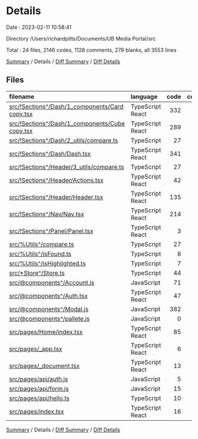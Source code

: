 # Details

Date : 2023-02-11 10:58:41

Directory /Users/richardpitts/Documents/UB Media Portal/src

Total : 24 files,  2146 codes, 1128 comments, 279 blanks, all 3553 lines

[Summary](results.md) / Details / [Diff Summary](diff.md) / [Diff Details](diff-details.md)

## Files
| filename | language | code | comment | blank | total |
| :--- | :--- | ---: | ---: | ---: | ---: |
| [src/!Sections^/Dash/1_components/Card copy.tsx](/src/!Sections%5E/Dash/1_components/Card%20copy.tsx) | TypeScript React | 332 | 127 | 50 | 509 |
| [src/!Sections^/Dash/1_components/Cube copy.tsx](/src/!Sections%5E/Dash/1_components/Cube%20copy.tsx) | TypeScript React | 289 | 114 | 38 | 441 |
| [src/!Sections^/Dash/2_utils/compare.ts](/src/!Sections%5E/Dash/2_utils/compare.ts) | TypeScript | 27 | 0 | 2 | 29 |
| [src/!Sections^/Dash/Dash.tsx](/src/!Sections%5E/Dash/Dash.tsx) | TypeScript React | 341 | 191 | 28 | 560 |
| [src/!Sections^/Header/3_utils/compare.ts](/src/!Sections%5E/Header/3_utils/compare.ts) | TypeScript | 27 | 0 | 2 | 29 |
| [src/!Sections^/Header/Actions.tsx](/src/!Sections%5E/Header/Actions.tsx) | TypeScript React | 42 | 1 | 8 | 51 |
| [src/!Sections^/Header/Header.tsx](/src/!Sections%5E/Header/Header.tsx) | TypeScript React | 135 | 1 | 19 | 155 |
| [src/!Sections^/Nav/Nav.tsx](/src/!Sections%5E/Nav/Nav.tsx) | TypeScript React | 214 | 0 | 8 | 222 |
| [src/!Sections^/Panel/Panel.tsx](/src/!Sections%5E/Panel/Panel.tsx) | TypeScript React | 3 | 572 | 0 | 575 |
| [src/%Utils^/compare.ts](/src/%25Utils%5E/compare.ts) | TypeScript | 27 | 0 | 2 | 29 |
| [src/%Utils^/isFound.ts](/src/%25Utils%5E/isFound.ts) | TypeScript | 8 | 0 | 1 | 9 |
| [src/%Utils^/isHighlighted.ts](/src/%25Utils%5E/isHighlighted.ts) | TypeScript | 7 | 0 | 0 | 7 |
| [src/*Store^/Store.ts](/src/*Store%5E/Store.ts) | TypeScript | 44 | 0 | 4 | 48 |
| [src/@components^/Account.js](/src/@components%5E/Account.js) | JavaScript | 71 | 39 | 17 | 127 |
| [src/@components^/Auth.tsx](/src/@components%5E/Auth.tsx) | TypeScript React | 47 | 34 | 10 | 91 |
| [src/@components^/Modal.js](/src/@components%5E/Modal.js) | JavaScript | 382 | 11 | 59 | 452 |
| [src/@components^/pallete.js](/src/@components%5E/pallete.js) | JavaScript | 0 | 21 | 4 | 25 |
| [src/pages/Home/index.tsx](/src/pages/Home/index.tsx) | TypeScript React | 85 | 7 | 10 | 102 |
| [src/pages/_app.tsx](/src/pages/_app.tsx) | TypeScript React | 6 | 0 | 3 | 9 |
| [src/pages/_document.tsx](/src/pages/_document.tsx) | TypeScript React | 13 | 0 | 2 | 15 |
| [src/pages/api/auth.js](/src/pages/api/auth.js) | JavaScript | 5 | 0 | 1 | 6 |
| [src/pages/api/form.js](/src/pages/api/form.js) | JavaScript | 15 | 8 | 5 | 28 |
| [src/pages/api/hello.ts](/src/pages/api/hello.ts) | TypeScript | 10 | 1 | 3 | 14 |
| [src/pages/index.tsx](/src/pages/index.tsx) | TypeScript React | 16 | 1 | 3 | 20 |

[Summary](results.md) / Details / [Diff Summary](diff.md) / [Diff Details](diff-details.md)